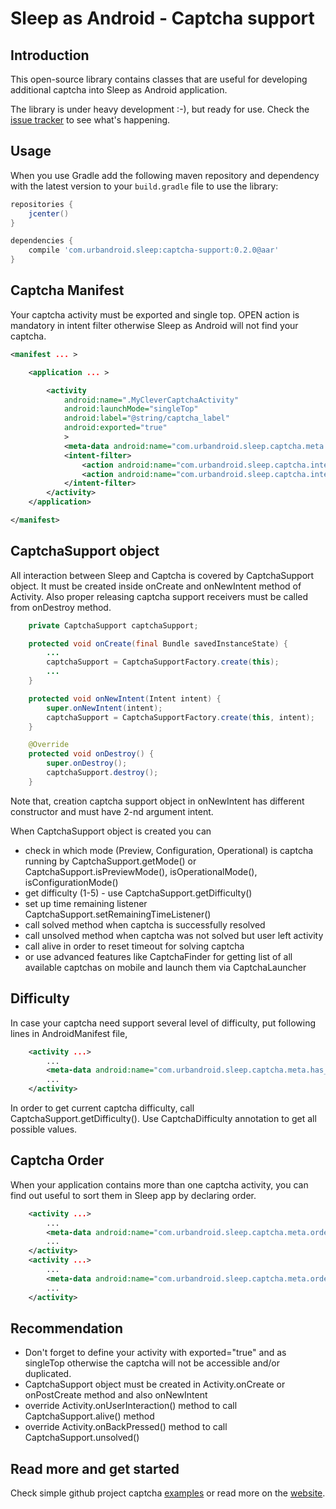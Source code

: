 # Sleep as Android - Captcha support

## Introduction

This open-source library contains classes that are useful for developing
additional captcha into Sleep as Android application.

The library is under heavy development :-), but ready for use. Check the
[issue tracker][issues] to see what's happening.


## Usage

When you use Gradle add the following maven repository and dependency with the latest version
to your `build.gradle` file to use the library:

```groovy
repositories {
    jcenter()
}

dependencies {
    compile 'com.urbandroid.sleep:captcha-support:0.2.0@aar'
}
```
## Captcha Manifest

Your captcha activity must be exported and single top. OPEN action is mandatory in intent filter otherwise
Sleep as Android will not find your captcha.

```xml
<manifest ... >

    <application ... >

        <activity
            android:name=".MyCleverCaptchaActivity"
            android:launchMode="singleTop"
            android:label="@string/captcha_label"
            android:exported="true"
            >
            <meta-data android:name="com.urbandroid.sleep.captcha.meta.has_difficulty" android:value="true"/>
            <intent-filter>
                <action android:name="com.urbandroid.sleep.captcha.intent.action.OPEN"/>
                <action android:name="com.urbandroid.sleep.captcha.intent.action.CONFIG"/>
            </intent-filter>
        </activity>
    </application>

</manifest>
```
## CaptchaSupport object

All interaction between Sleep and Captcha is covered by CaptchaSupport object. It must
be created inside onCreate and onNewIntent method of Activity. Also proper releasing captcha support
receivers must be called from onDestroy method.

```java
    private CaptchaSupport captchaSupport;

    protected void onCreate(final Bundle savedInstanceState) {
        ...
        captchaSupport = CaptchaSupportFactory.create(this);
        ...
    }

    protected void onNewIntent(Intent intent) {
        super.onNewIntent(intent);
        captchaSupport = CaptchaSupportFactory.create(this, intent);
    }

    @Override
    protected void onDestroy() {
        super.onDestroy();
        captchaSupport.destroy();
    }

```

Note that, creation captcha support object in onNewIntent has different constructor and must have 2-nd argument intent.

When CaptchaSupport object is created you can
* check in which mode (Preview, Configuration, Operational) is captcha running by CaptchaSupport.getMode()
or CaptchaSupport.isPreviewMode(), isOperationalMode(), isConfigurationMode()
* get difficulty (1-5) - use CaptchaSupport.getDifficulty()
* set up time remaining listener CaptchaSupport.setRemainingTimeListener()
* call solved method when captcha is successfully resolved
* call unsolved method when captcha was not solved but user left activity
* call alive in order to reset timeout for solving captcha
* or use advanced features like CaptchaFinder for getting list of all available captchas on mobile
and launch them via CaptchaLauncher

## Difficulty
In case your captcha need support several level of difficulty, put following lines in AndroidManifest file,
```xml
    <activity ...>
        ...
        <meta-data android:name="com.urbandroid.sleep.captcha.meta.has_difficulty" android:value="true"/>
        ...
    </activity>
```
In order to get current captcha difficulty, call CaptchaSupport.getDifficulty().
Use CaptchaDifficulty annotation to get all possible values.

## Captcha Order
When your application contains more than one captcha activity, you can find out useful to sort them in
Sleep app by declaring order.
```xml
    <activity ...>
        ...
        <meta-data android:name="com.urbandroid.sleep.captcha.meta.order" android:value="1"/>
        ...
    </activity>
    <activity ...>
        ...
        <meta-data android:name="com.urbandroid.sleep.captcha.meta.order" android:value="2"/>
        ...
    </activity>
```

## Recommendation
* Don't forget to define your activity with exported="true" and as singleTop otherwise the captcha
  will not be accessible and/or duplicated.
* CaptchaSupport object must be created in Activity.onCreate or onPostCreate method and also onNewIntent
* override Activity.onUserInteraction() method to call CaptchaSupport.alive() method
* override Activity.onBackPressed() method to call CaptchaSupport.unsolved()

## Read more and get started

Check simple github project captcha [examples] or read more on the [website][website].

[examples]: https://github.com/urbandroid-team/sleep-captcha-examples/
[issues]: https://github.com/urbandroid-team/sleep-captcha-support/issues
[website]: http://sleep.urbandroid.org/documentation/developer-api/captcha-api
